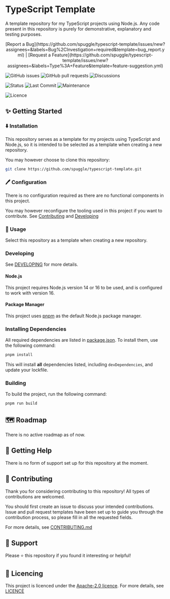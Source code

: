 # TypeScript Template
A template repository for my TypeScript projects using Node.js. Any code present in this repository is purely for demonstrative, explanatory and testing purposes.

<div align="center">[Report a Bug](https://github.com/spuggle/typescript-template/issues/new?assignees=&labels=Bug%2CInvestigation+required&template=bug_report.yml) | [Request a Feature](https://github.com/spuggle/typescript-template/issues/new?assignees=&labels=Type%3A+Feature&template=feature-suggestion.yml)</div>

![GitHub issues](https://img.shields.io/github/issues-raw/spuggle/typescript-template?style=for-the-badge) ![GitHub pull requests](https://img.shields.io/github/issues-pr-raw/spuggle/typescript-template?style=for-the-badge) ![Discussions](https://img.shields.io/github/discussions/spuggle/typescript-template?style=for-the-badge)

![Status](https://img.shields.io/github/workflow/status/spuggle/typescript-starter/testing/main?style=flat-square) ![Last Commit](https://img.shields.io/github/last-commit/spuggle/typescript-template/main?style=flat-square) ![Maintenance](https://img.shields.io/maintenance/yes/2021?style=flat-square)

![Licence](https://img.shields.io/badge/license-Apache%202.0-blue?style=flat-square)

## ✨ Getting Started

### ⬇️ Installation
This repository serves as a template for my projects using TypeScript and Node.js, so it is intended to be selected as a template when creating a new repository.

You may however choose to clone this repository:

```bash
git clone https://github.com/spuggle/typescript-template.git
```

### 🖊 Configuration
There is no configuration required as there are no functional components in this project.

You may however reconfigure the tooling used in this project if you want to contribute. See [Contributing](#-contributing) and [Developing](#developing)

### 🚀 Usage
Select this repository as a template when creating a new repository.

### Developing
See [DEVELOPING](.github/DEVELOPING.md) for more details.

#### Node.js
This project requires Node.js version 14 or 16 to be used, and is configured to work with version 16.

#### Package Manager
This project uses [pnpm](https://pnpm.io/) as the default Node.js package manager.


### Installing Dependencies
All required dependencies are listed in [package.json](package.json). To install them, use the following command:

```bash
pnpm install
```

This will install **all** dependencies listed, including `devDependencies`, and update your lockfile.

### Building
To build the project, run the following command:

```bash
pnpm run build
```

## 🗺 Roadmap
There is no active roadmap as of now.

## 👥 Getting Help
There is no form of support set up for this repository at the moment.

## 🤝 Contributing
Thank you for considering contributing to this repository! All types of contributions are welcomed.

You should first create an issue to discuss your intended contributions. Issue and pull request templates have been set up to guide you through the contribution process, so please fill in all the requested fields.

For more details, see [CONTRIBUTING.md](.github/CONTRIBUTING.md)

## 👣 Support
Please ⭐️ this repository if you found it interesting or helpful!

## 📝 Licencing
This project is licenced under the [Apache-2.0 licence](http://www.apache.org/licenses/LICENSE-2.0). For more details, see [LICENCE](LICENSE)
